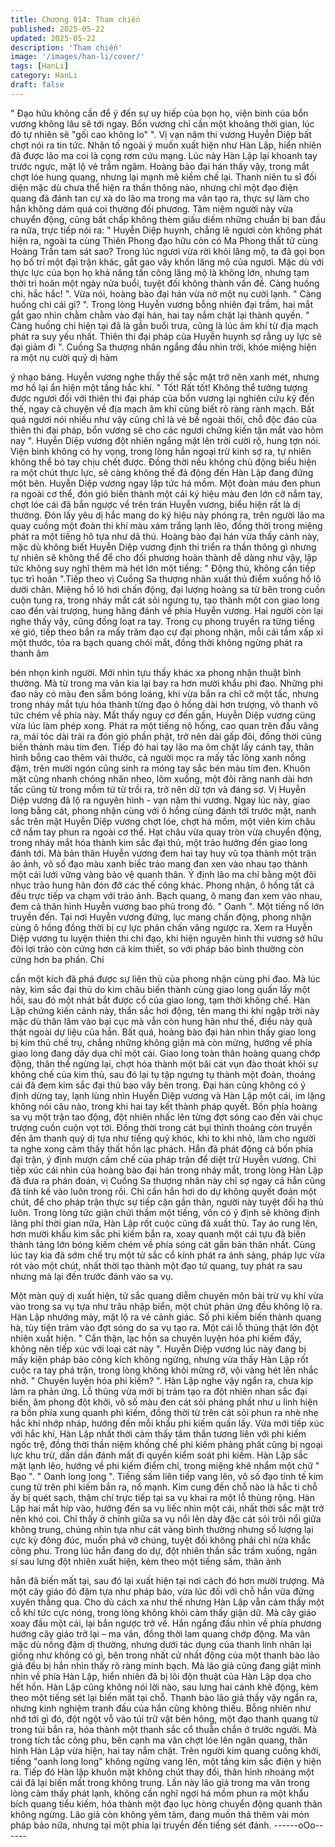 ```yaml
---
title: Chương 914: Tham chiến
published: 2025-05-22
updated: 2025-05-22
description: 'Tham chiến'
image: '/images/han-li/cover/'
tags: [HanLi]
category: HanLi
draft: false
---
```


" Đạo hữu không cần để ý đến sự uy hiếp của bọn họ, viện binh
của bổn vương không lâu sẽ tới ngay. Bổn vương chỉ cần một
khoảng thời gian, lúc đó tự nhiên sẽ "gối cao không lo" ". Vị vạn
năm thi vương Huyễn Diệp bất chợt nói ra tin tức.
Nhân tố ngoài ý muốn xuất hiện như Hàn Lập, hiển nhiên đã
được lão ma coi là cọng rơm cứu mạng. Lúc này Hàn Lập lại
khoanh tay trước ngực, mặt lộ vẻ trầm ngâm. Hoàng bào đại hán
thấy vậy, trong mắt chợt lóe hung quang, nhưng lại mạnh mẽ
kiềm chế lại. Thanh niên tu sĩ đối diện mặc dù chưa thể hiện ra
thần thông nào, nhưng chỉ một đạo điện quang đã đánh tan cự xà
do lão ma trong ma vân tạo ra, thực sự làm cho hắn không dám
quá coi thường đối phương.
Tâm niệm người này vừa chuyển động, cũng bất chấp không
thèm giấu diếm những chuẩn bị ban đầu ra nữa, trực tiếp nói ra: "
Huyễn Diệp huynh, chẳng lẽ ngươi còn không phát hiện ra, ngoài
ta cùng Thiên Phong đạo hữu còn có Ma Phong thất tử cùng
Hoàng Trần tam sát sao? Trong lúc ngươi vừa rời khỏi lăng mộ, ta
đã gọi bọn họ bố trí một đại trận khác, gắt gao vây khốn lăng mộ
của ngươi. Mặc dù với thực lực của bọn họ khả năng tấn công
lăng mộ là không lớn, nhưng tạm thời trì hoãn một ngày nửa buổi,
tuyệt đối không thành vấn đề. Càng huống chi. hắc hắc! ". Vừa
nói, hoàng bào đại hán vừa nở một nụ cười lạnh.
" Càng huống chi cái gì? ". Trong lòng Huyễn vương bỗng nhiên
đại trầm, hai mắt gắt gao nhìn chằm chằm vào đại hán, hai tay
nắm chặt lại thành quyền.
" Càng huống chi hiện tại đã là gần buổi trưa, cũng là lúc âm khí
từ địa mạch phát ra suy yếu nhất. Thiên thi đại pháp của Huyễn
huynh sợ rằng uy lực sẽ đại giảm đi ". Cuồng Sa thượng nhân
ngẩng đầu nhìn trời, khóe miệng hiện ra một nụ cười quỷ dị hàm

ý nhạo báng.
Huyễn vương nghe thấy thế sắc mặt trở nên xanh mét, nhưng mơ
hồ lại ẩn hiện một tầng hắc khí.
" Tốt! Rất tốt! Không thể tưởng tượng được ngươi đối với thiên thi
đại pháp của bổn vương lại nghiên cứu kỹ đến thế, ngay cả
chuyện về địa mạch âm khí cũng biết rõ ràng rành mạch. Bất quá
ngươi nói nhiều như vậy cũng chỉ là vẻ bề ngoài thôi, chỗ độc đáo
của thiên thi đại pháp, bổn vương sẽ cho các ngươi chứng kiến
tận mắt vào hôm nay ". Huyễn Diệp vương đột nhiên ngẩng mặt
lên trời cười rộ, hung tợn nói.
Viện binh không có hy vọng, trong lòng hắn ngoại trừ kinh sợ ra,
tự nhiên không thể bó tay chịu chết được. Đồng thời nếu không
chủ động biểu hiện ra một chút thực lực, sẽ càng không thể đả
động đến Hàn Lập đang đứng một bên. Huyễn Diệp vương ngay
lập tức há mồm. Một đoàn máu đen phun ra ngoài cơ thể, đón gió
biến thành một cái ký hiệu màu đen lớn cỡ nắm tay, chợt lóe cái
đã bắn ngược về trên trán Huyễn vương, biểu hiện rất là dị
thường.
Đón lấy yêu dị hắc mang do ký hiệu này phóng ra, trên người lão
ma quay cuồng một đoàn thi khí màu xám trắng lạnh lẽo, đồng
thời trong miệng phát ra một tiếng hô tựa như dã thú. Hoàng bào
đại hán vừa thấy cảnh này, mặc dù không biết Huyễn Diệp vương
định thi triển ra thần thông gì nhưng tự nhiên sẽ không thể để cho
đối phương hoàn thành dễ dàng như vậy, lập tức không suy nghĩ
thêm mà hét lớn một tiếng:
" Động thủ, không cần tiếp tục trì hoãn ".Tiếp theo vị Cuồng Sa
thượng nhân xuất thủ điểm xuống hồ lô dưới chân.
Miệng hồ lô hơi chấn động, đại lượng hoàng sa từ bên trong cuồn
cuộn tung ra, trong nháy mắt cát sỏi ngưng tụ, tạo thành một con
giao long cao đến vài trượng, hung hăng đánh về phía Huyễn
vương. Hai người còn lại nghe thấy vậy, cũng đồng loạt ra tay.
Trong cụ phong truyền ra từng tiếng xé gió, tiếp theo bắn ra mấy
trăm đạo cự đại phong nhận, mỗi cái tầm xấp xỉ một thước, tỏa ra
bạch quang chói mắt, đồng thời không ngừng phát ra thanh âm

bén nhọn kinh người. Mới nhìn tựu thấy khác xa phong nhận
thuật bình thường.
Mà từ trong ma vân kia lại bay ra hơn mười khẩu phi đao. Những
phi đao này có màu đen sẫm bóng loáng, khi vừa bắn ra chĩ cỡ
một tấc, nhưng trong nháy mắt tựu hóa thành từng đạo ô hồng
dài hơn trượng, vô thanh vô tức chém về phía này. Mắt thấy nguy
cơ đến gần, Huyễn Diệp vương cũng vừa lúc làm phép xong.
Phát ra một tiếng nộ hống, cao quan trên đầu văng ra, mái tóc dài
trải ra đón gió phần phật, trở nên dài gấp đôi, đồng thời cũng biến
thành màu tím đen. Tiếp đó hai tay lão ma ôm chặt lấy cánh tay,
thân hình bỗng cao thêm vài thước, cả người mọc ra mấy tấc
lông xanh nồng đậm, trên mười ngón cũng sinh ra móng tay sắc
bén màu tím đen. Khuôn mặt cũng nhanh chóng nhăn nheo, lõm
xuống, một đôi răng nanh dài hơn tấc cũng từ trong mồm từ từ
trồi ra, trở nên dữ tợn và đáng sợ.
Vị Huyễn Diệp vương đã lộ ra nguyên hình - vạn năm thi vương.
Ngay lúc này, giao long bằng cát, phong nhận cùng với ô hồng
cùng đánh tới trước mặt, nanh sắc trên mặt Huyễn Diệp vương
chợt lóe, chợt há mồm, một viên kim châu cỡ nắm tay phun ra
ngoài cơ thể. Hạt châu vừa quay tròn vừa chuyển động, trong
nháy mắt hóa thành kim sắc đại thủ, một trảo hướng đến giao
long đánh tới. Mà bản thân Huyễn vương đem hai tay huy vũ tọa
thành một trận ảo ảnh, vô số đạo màu xanh biếc trảo mang đan
xen vào nhau tạo thành một cái lưới vững vàng bảo vệ quanh
thân.
Ý định lão ma chỉ bằng một đôi nhục trảo hung hãn đón đỡ các
thế công khác. Phong nhận, ô hồng tất cả đều trực tiếp va chạm
với trảo ảnh. Bạch quang, ô mang đan xem vào nhau, đem cả
thân hình Huyễn vương bao phủ trong đó. " Oanh ". Một tiếng nổ
lớn truyền đến. Tại nơi Huyễn vương đứng, lục mang chấn động,
phong nhận cùng ô hồng đồng thời bị cự lực phản chấn văng
ngược ra.
Xem ra Huyễn Diệp vương tu luyện thiên thi chi đạo, khi hiện
nguyên hình thi vương sở hữu đôi lợi trảo còn cứng hơn cả kim
thiết, so với pháp bảo bình thường còn cứng hơn ba phần. Chỉ

cần một kích đã phá được sự liên thủ của phong nhận cùng phi
đao. Mà lúc này, kim sắc đại thủ do kim châu biến thành cùng
giao long quấn lấy một hồi, sau đó một nhát bắt được cổ của giao
long, tạm thời khống chế.
Hàn Lập chứng kiến cảnh này, thần sắc hơi động, tên mang thi
khí ngập trời này mặc dù thân lâm vào bại cục mà vẫn còn hung
hãn như thế, điều này quả thật ngoài dự liệu của hắn. Bất quá,
hoàng bào đại hán nhìn thấy giao long bị kim thủ chế trụ, chẳng
những không giận mà còn mừng, hướng về phía giao long đang
dãy dụa chỉ một cái.
Giao long toàn thân hoàng quang chớp động, thân thể ngừng lại,
chợt hóa thành một bãi cát vụn đào thoát khỏi sự không chế của
kim thủ, sau đó lại tụ tập ngưng tụ thành một đoàn, thoáng cái đã
đem kim sắc đại thủ bao vây bên trong. Đại hán cũng không có ý
định dừng tay, lạnh lùng nhìn Huyễn Diệp vương và Hàn Lập một
cái, im lặng không nói câu nào, trong khi hai tay kết thành pháp
quyết. Bốn phía hoàng sa vụ một trận tao động, đột nhiên nhấc
lên từng đợt sóng cao đến vài chục trượng cuồn cuộn vọt tới.
Đồng thời trong cát bụi thỉnh thoảng còn truyền đến âm thanh quỷ
dị tựa như tiếng quỷ khóc, khi to khi nhỏ, làm cho người ta nghe
xong cảm thấy thất hồn lạc phách. Hắn đã phát động cả bốn phía
đại trận, ý định mượn cấm chế của pháp trận để diệt trừ Huyễn
vương.
Chỉ tiếp xúc cái nhìn của hoàng bào đại hán trong nháy mắt, trong
lòng Hàn Lập đã đưa ra phán đoán, vị Cuồng Sa thượng nhân
này chỉ sợ ngay cả hắn cũng đã tính kế vào luôn trong rồi. Chỉ
cần hắn hơi do dự không quyết đoán một chút, để cho pháp trận
thực sự tiếp cận gần thân, người này tuyệt đối hạ thủ luôn.
Trong lòng tức giận chửi thầm một tiếng, vốn có ý định sẽ không
định lãng phí thời gian nữa, Hàn Lập rốt cuộc cũng đã xuất thủ.
Tay áo rung lên, hơn mười khẩu kim sắc phi kiếm bắn ra, xoay
quanh một cái tựu đã biến thành tảng lớn bóng kiếm chém về
phía sóng cát gần bản thân nhất. Cùng lúc tay kia đã sớm chế trụ
một tử sắc cổ kính phát ra ánh sáng, pháp lực vừa rót vào một
chút, nhất thời tạo thành một đạo tử quang, tuy phát ra sau nhưng
mà lại đến trước đánh vào sa vụ.

Một màn quỷ dị xuất hiện, tử sắc quang diễm chuyên môn bài trừ
vụ khí vừa vào trong sa vụ tựa như trâu nhập biển, một chút phản
ứng đều không lộ ra. Hàn Lập nhướng mày, mặt lộ ra vẻ cảnh
giác. Số phi kiếm biến thành quang hà, tùy tiện trảm vào đợt sóng
do sa vụ tạo ra. Một cái lỗ thủng thật lớn đột nhiên xuất hiện.
" Cẩn thận, lạc hồn sa chuyên luyện hóa phi kiếm đấy, không nên
tiếp xúc với loại cát này ". Huyễn Diệp vương lúc này đang bị mấy
kiện pháp bảo công kích không ngừng, nhưng vừa thấy Hàn Lập
rốt cuộc ra tay phá trận, trong lòng không khỏi mừng rỡ, vội vàng
hét lên nhắc nhở.
" Chuyên luyện hóa phi kiếm? ". Hàn Lập nghe vậy ngẩn ra, chưa
kịp làm ra phản ứng.
Lỗ thủng vừa mới bị trảm tạo ra đột nhiên nhan sắc đại biến, âm
phong đột khởi, vô số màu đen cát sỏi phảng phất như u linh hiện
ra bốn phía xung quanh phi kiếm, đồng thời từ trên cát sỏi phun
ra nhè nhẹ hắc khí nhớp nháp, hướng đến mỗi khẩu phi kiếm
quấn lấy. Vừa mới tiếp xúc với hắc khí, Hàn Lập nhất thời cảm
thấy tâm thần tương liên với phi kiếm ngốc trệ, đồng thời thần
niệm khống chế phi kiếm phảng phất cũng bị ngoại lực khu trừ,
dần dần đánh mất đi quyền kiểm soát phi kiếm.
Hàn Lập sắc mặt lạnh lẽo, hướng về phi kiếm điểm chỉ, trong
miệng khẽ nhẩm một chữ " Bạo ". " Oanh long long ". Tiếng sấm
liên tiếp vang lên, vô số đạo tinh tế kim cung từ trên phi kiếm bắn
ra, nổ mạnh.
Kim cung đến chỗ nào là hắc ti chỗ ấy bị quét sạch, thậm chí trực
tiếp tại sa vụ khai ra một lỗ thủng rộng. Hàn Lập hai mắt híp vào,
hướng đến sa vụ liếc nhìn một cái, nhất thời sắc mặt trở nên khó
coi. Chỉ thấy ở chính giữa sa vụ nổi lên dày đặc cát sỏi trôi nổi
giữa không trung, chúng nhìn tựa như cát vàng bình thường
nhưng số lượng lại cực kỳ đông đúc, muốn phá vỡ chúng, tuyệt
đối không phải chỉ nửa khắc công phu.
Trong lúc hắn đang do dự, đột nhiên thần sắc trầm xuống, ngân sí
sau lưng đột nhiên xuất hiện, kèm theo một tiếng sấm, thân ảnh

hắn đã biến mất tại, sau đó lại xuất hiện tại nơi cách đó hơn mười
trượng. Mà một cây giáo đỏ đậm tựa như pháp bảo, vừa lúc đối
với chỗ hắn vừa đứng xuyên thẳng qua. Cho dù cách xa như thế
nhưng Hàn Lập vẫn cảm thấy một cỗ khí tức cực nóng, trong lòng
không khỏi cảm thấy giận dữ. Mà cây giáo xoay đầu một cái, lại
bắn ngược trở về.
Hắn ngẩng đầu nhìn về phía phương hướng cây giáo trở lại – ma
vân, đồng thời lam quang chớp động. Ma vân mặc dù nồng đậm
dị thường, nhưng dưới tác dụng của thanh linh nhãn lại giống như
không có gì, bên trong nhất cử nhất động của một thanh bào lão
giả đều bị hắn nhìn thấy rõ ràng minh bạch.
Mà lão giả cũng đang giật mình nhìn về phía Hàn Lập, hiển nhiên
đã bị lôi độn thuật của Hàn Lập dọa cho hết hồn. Hàn Lập cũng
không nói lời nào, sau lưng hai cánh khẽ động, kèm theo một
tiếng sét lại biến mất tại chỗ. Thanh bào lão giả thấy vậy ngẩn ra,
nhưng kinh nghiệm tranh đấu của hắn cũng không thiếu. Bỗng
nhiên như nhớ tới gì đó, đột ngột vỗ vào túi trữ vật bên hông, một
đạo thanh quang từ trong túi bắn ra, hóa thành một thanh sắc cổ
thuẫn chắn ở trước người.
Mà trong tích tắc công phu, bên cạnh ma vân chợt lóe lên ngân
quang, thân hình Hàn Lập vừa hiện, hai tay nắm chặt. Trên người
kim quang cuồng khởi, tiếng "oanh long long" không ngừng vang
lên, một tầng kim sắc điện y hiện ra. Tiếp đó Hàn lập khuôn mặt
không chút thay đổi, thân hình nhoáng một cái đã lại biến mất
trong không trung.
Lần này lão giả trong ma vân trong lòng cảm thấy phát lạnh,
không cần nghĩ ngợi há mồm phun ra một khẩu bích quang tiểu
kiếm, hóa thành một đạo lục hòng chuyển động quanh thân không
ngừng. Lão giả còn không yêm tâm, đang muốn thả thêm vài món
pháp bảo nữa, nhưng tại một phía lại truyền đến tiếng sét đánh.
------oOo------
